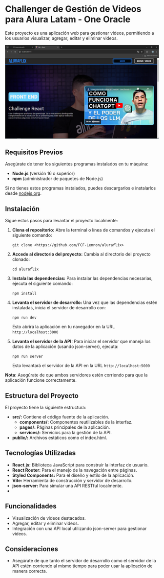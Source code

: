 # Challenger de Gestión de Videos para Alura Latam - One Oracle

Este proyecto es una aplicación web para gestionar videos, permitiendo a los usuarios visualizar, agregar, editar y eliminar videos.

![Captura de Pantalla](./src/assets/imagenes/fullpage.png)

## Requisitos Previos

Asegúrate de tener los siguientes programas instalados en tu máquina:

- **Node.js** (versión 16 o superior)
- **npm** (administrador de paquetes de Node.js)

Si no tienes estos programas instalados, puedes descargarlos e instalarlos desde [nodejs.org](https://nodejs.org/).

## Instalación

Sigue estos pasos para levantar el proyecto localmente:

1. **Clona el repositorio:**
   Abre la terminal o línea de comandos y ejecuta el siguiente comando:
   
    ```git clone <https://github.com/FCF-Lennon/aluraflix> ```
2. **Accede al directorio del proyecto:** Cambia al directorio del proyecto clonado:
  
    ```cd aluraflix ```

3. **Instala las dependencias:** Para instalar las dependencias necesarias, ejecuta el siguiente comando:
  
    ```npm install```

4. **Levanta el servidor de desarrollo:** Una vez que las dependencias estén instaladas, inicia el servidor de desarrollo con:

    ```npm run dev```

    Esto abrirá la aplicación en tu navegador en la URL ```http://localhost:3000```

5. **Levanta el servidor de la API:** Para iniciar el servidor que maneja los datos de la aplicación (usando json-server), ejecuta:

    ```npm run server```

    Esto levantará el servidor de la API en la URL ```http://localhost:5000```

**Nota:** Asegúrate de que ambos servidores estén corriendo para que la aplicación funcione correctamente.

## Estructura del Proyecto

El proyecto tiene la siguiente estructura:

- **src/:** Contiene el código fuente de la aplicación.
    - **components/:** Componentes reutilizables de la interfaz.
    - **pages/:** Páginas principales de la aplicación.
    - **services/:** Servicios para la gestión de la API.
- **public/:** Archivos estáticos como el index.html.

## Tecnologías Utilizadas

- **React.js:** Biblioteca JavaScript para construir la interfaz de usuario.
- **React Router:** Para el manejo de la navegación entre páginas.
- **Styled Components:** Para el diseño y estilo de la aplicación.
- **Vite:** Herramienta de construcción y servidor de desarrollo.
- **json-server:** Para simular una API RESTful localmente.
- 
## Funcionalidades

- Visualización de videos destacados.
- Agregar, editar y eliminar videos.
- Integración con una API local utilizando json-server para gestionar videos.

## Consideraciones

- Asegúrate de que tanto el servidor de desarrollo como el servidor de la API estén corriendo al mismo tiempo para poder usar la aplicación de manera correcta.